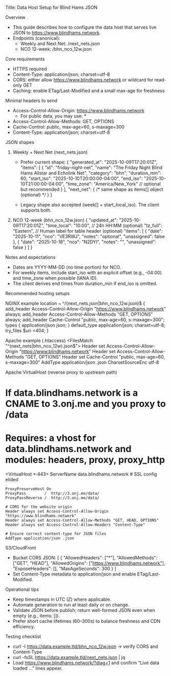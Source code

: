 Title: Data Host Setup for Blind Hams JSON

Overview
- This guide describes how to configure the data host that serves live JSON to https://www.blindhams.network.
- Endpoints (canonical):
  - Weekly and Next Net: /next_nets.json
  - NCO 12-week: /bhn_nco_12w.json

Core requirements
- HTTPS required
- Content-Type: application/json; charset=utf-8
- CORS: either allow https://www.blindhams.network or wildcard for read-only GET
- Caching: enable ETag/Last-Modified and a small max-age for freshness

Minimal headers to send
- Access-Control-Allow-Origin: https://www.blindhams.network
  - For public data, you may use: *
- Access-Control-Allow-Methods: GET, OPTIONS
- Cache-Control: public, max-age=60, s-maxage=300
- Content-Type: application/json; charset=utf-8

JSON shapes
1) Weekly + Next Net (next_nets.json)
   - Prefer current shape:
     {
       "generated_at": "2025-10-09T17:20:01Z",
       "items": [
         {
           "id": "friday-night-net",
           "name": "The Friday Night Blind Hams Allstar and Echolink Net",
           "category": "bhn",
           "duration_min": 60,
           "start_iso": "2025-10-10T20:00:00-04:00",
           "end_iso": "2025-10-10T21:00:00-04:00",
           "time_zone": "America/New_York"   // optional but recommended
         }
       ],
       "next_net": { /* same shape as items[] object (optional) */ }
     }

   - Legacy shape also accepted (week[] + start_local_iso). The client supports both.

2) NCO 12-week (bhn_nco_12w.json)
   {
     "updated_at": "2025-10-09T17:20:01Z",
     "time_local": "10:00",            // 24h HH:MM (optional)
     "tz_full": "Eastern",             // Human label for table header (optional)
     "items": [
       { "date": "2025-10-11", "nco": "VE3RWJ", "notes": "optional", "unassigned": false },
       { "date": "2025-10-18", "nco": "N2DYI",  "notes": "",         "unassigned": false }
     ]
   }

Notes and expectations
- Dates are YYYY-MM-DD (no time portion) for NCO.
- For weekly items, include start_iso with an explicit offset (e.g., -04:00) and time_zone when possible (IANA ID).
- The client derives end times from duration_min if end_iso is omitted.

Recommended hosting setups

NGINX example
  location ~ ^/(next_nets\.json|bhn_nco_12w\.json)$ {
    add_header Access-Control-Allow-Origin "https://www.blindhams.network" always;
    add_header Access-Control-Allow-Methods "GET, OPTIONS" always;
    add_header Cache-Control "public, max-age=60, s-maxage=300";
    types { application/json json; }
    default_type application/json; charset=utf-8;
    try_files $uri =404;
  }

Apache example (.htaccess)
  <FilesMatch "^(next_nets|bhn_nco_12w)\.json$">
    Header set Access-Control-Allow-Origin "https://www.blindhams.network"
    Header set Access-Control-Allow-Methods "GET, OPTIONS"
    Header set Cache-Control "public, max-age=60, s-maxage=300"
    AddType application/json .json
    CharsetSourceEnc utf-8
  </FilesMatch>

Apache VirtualHost (reverse proxy to upstream path)
  # If data.blindhams.network is a CNAME to 3.onj.me and you proxy to /data
  # Requires: a vhost for data.blindhams.network and modules: headers, proxy, proxy_http
  <VirtualHost *:443>
    ServerName data.blindhams.network
    # SSL config elided

    ProxyPreserveHost On
    ProxyPass        /  http://3.onj.me/data/
    ProxyPassReverse /  http://3.onj.me/data/

    # CORS for the website origin
    Header always set Access-Control-Allow-Origin "https://www.blindhams.network"
    Header always set Access-Control-Allow-Methods "GET, HEAD, OPTIONS"
    Header always set Access-Control-Allow-Headers "Content-Type"

    # Ensure correct content-type for JSON files
    AddType application/json .json
  </VirtualHost>

S3/CloudFront
- Bucket CORS JSON:
  [
    {
      "AllowedHeaders": ["*"],
      "AllowedMethods": ["GET", "HEAD"],
      "AllowedOrigins": ["https://www.blindhams.network"],
      "ExposeHeaders": [],
      "MaxAgeSeconds": 300
    }
  ]
- Set Content-Type metadata to application/json and enable ETag/Last-Modified.

Operational tips
- Keep timestamps in UTC (Z) where applicable.
- Automate generation to run at least daily or on change.
- Validate JSON before publish; return well-formed JSON even when empty (e.g., items: []).
- Prefer short cache lifetimes (60–300s) to balance freshness and CDN efficiency.

Testing checklist
- curl -I https://data.example.tld/bhn_nco_12w.json → verify CORS and Content-Type
- curl -fsSL https://data.example.tld/next_nets.json | jq 
- Load https://www.blindhams.network/?diag=1 and confirm “Live data loaded …” lines appear.
